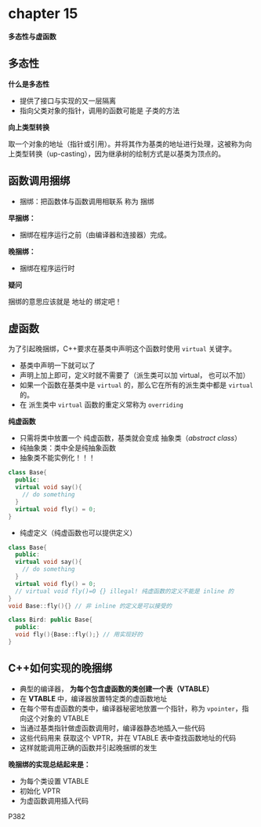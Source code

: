 # chapter 15

**多态性与虚函数**



## 多态性

**什么是多态性**

* 提供了接口与实现的又一层隔离
* 指向父类对象的指针，调用的函数可能是 子类的方法

**向上类型转换**

取一个对象的地址（指针或引用）。并将其作为基类的地址进行处理，这被称为向上类型转换（up-casting），因为继承树的绘制方式是以基类为顶点的。



## 函数调用捆绑

* 捆绑：把函数体与函数调用相联系 称为 捆绑

**早捆绑：**

* 捆绑在程序运行之前（由编译器和连接器）完成。

**晚捆绑：**

* 捆绑在程序运行时



**疑问**

捆绑的意思应该就是 地址的 绑定吧！



## 虚函数

为了引起晚捆绑，C++要求在基类中声明这个函数时使用 `virtual` 关键字。

* 基类中声明一下就可以了
* 声明上加上即可，定义时就不需要了（派生类可以加 virtual， 也可以不加）
* 如果一个函数在基类中是 `virtual` 的，那么它在所有的派生类中都是 `virtual` 的。
* 在 派生类中 `virtual` 函数的重定义常称为 `overriding`





**纯虚函数**

* 只需将类中放置一个 纯虚函数，基类就会变成 抽象类（*abstract class*）
* 纯抽象类：类中全是纯抽象函数
* 抽象类不能实例化！！！

```c++
class Base{
  public:
  virtual void say(){
    // do something
  }
  virtual void fly() = 0; 
}
```

* 纯虚定义（纯虚函数也可以提供定义）

```c++
class Base{
  public:
  virtual void say(){
    // do something
  }
  virtual void fly() = 0; 
  // virtual void fly()=0 {} illegal! 纯虚函数的定义不能是 inline 的
}
void Base::fly(){} // 非 inline 的定义是可以接受的

class Bird: public Base{
  public:
  void fly(){Base::fly();} // 用实现好的
}
```





## C++如何实现的晚捆绑

* 典型的编译器， **为每个包含虚函数的类创建一个表（VTABLE）**
* 在 **VTABLE** 中，编译器放置特定类的虚函数地址
* 在每个带有虚函数的类中，编译器秘密地放置一个指针，称为 `vpointer`，指向这个对象的 VTABLE
* 当通过基类指针做虚函数调用时，编译器静态地插入一些代码
* 这些代码用来 获取这个 VPTR，并在 VTABLE 表中查找函数地址的代码
* 这样就能调用正确的函数并引起晚捆绑的发生



**晚捆绑的实现总结起来是：**

* 为每个类设置 VTABLE
* 初始化 VPTR
* 为虚函数调用插入代码





P382



